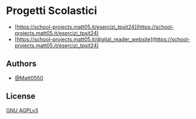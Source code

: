 # Progetti Scolastici
- [https://school-projects.matt05.it/esercizi_tpsit24](https://school-projects.matt05.it/esercizi_tpsit24)
- [https://school-projects.matt05.it/digital_reader_website](https://school-projects.matt05.it/esercizi_tpsit24)
## Authors

- [@Matt0550](https://www.github.com/Matt0550)

  
## License

[GNU AGPLv3](https://choosealicense.com/licenses/agpl-3.0/)

  
